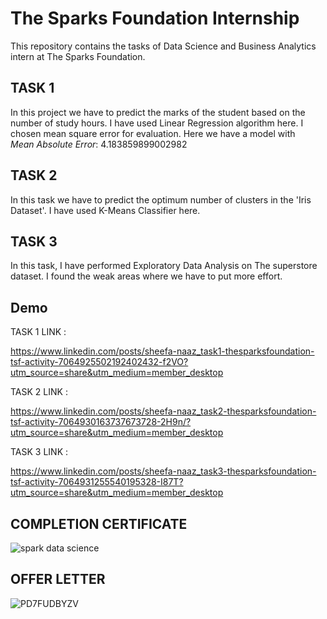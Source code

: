 
# The Sparks Foundation Internship

This repository contains the tasks of Data Science and Business Analytics intern
at The Sparks Foundation.

## TASK 1

In this project we have to predict the marks of the student based on the number of study hours. I have used Linear Regression algorithm here. I chosen mean square error for evaluation. Here we have a model with  
*Mean Absolute Error*: 4.183859899002982
## TASK 2

In this task we have to predict the optimum number of clusters in the 'Iris Dataset'. I have used K-Means Classifier here.
## TASK 3
 
In this task, I have performed Exploratory Data Analysis on The superstore dataset. I found the weak areas where we have to put more effort.
## Demo

TASK 1 LINK :

https://www.linkedin.com/posts/sheefa-naaz_task1-thesparksfoundation-tsf-activity-7064925502192402432-f2VO?utm_source=share&utm_medium=member_desktop

TASK 2 LINK :

https://www.linkedin.com/posts/sheefa-naaz_task2-thesparksfoundation-tsf-activity-7064930163737673728-2H9n/?utm_source=share&utm_medium=member_desktop

TASK 3 LINK :

https://www.linkedin.com/posts/sheefa-naaz_task3-thesparksfoundation-tsf-activity-7064931255540195328-I87T?utm_source=share&utm_medium=member_desktop



## COMPLETION CERTIFICATE

![spark data science](https://github.com/sheefanaaz123/The-sparks-foundation-Internship-/assets/97973932/631f87a6-d0d6-4e52-a72f-f3865ae3a2ca)



## OFFER LETTER

![PD7FUDBYZV](https://github.com/sheefanaaz123/The-sparks-foundation-Internship-/assets/97973932/9d4d6f47-d2ce-49e3-b03b-1d9aff4b57d7)




